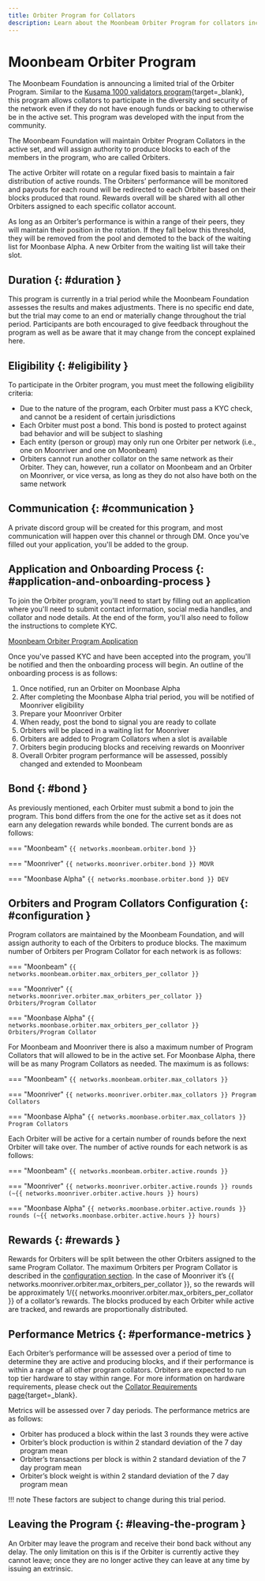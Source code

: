 ```yaml
---
title: Orbiter Program for Collators
description: Learn about the Moonbeam Orbiter Program for collators including the eligibility criteria, bond requirements, rewards, performance metrics, & more.
---
```


# Moonbeam Orbiter Program

The Moonbeam Foundation is announcing a limited trial of the Orbiter Program. Similar to the [Kusama 1000 validators program](https://thousand-validators.kusama.network/){target=_blank}, this program allows collators to participate in the diversity and security of the network even if they do not have enough funds or backing to otherwise be in the active set. This program was developed with the input from the community.

The Moonbeam Foundation will maintain Orbiter Program Collators in the active set, and will assign authority to produce blocks to each of the members in the program, who are called Orbiters. 

The active Orbiter will rotate on a regular fixed basis to maintain a fair distribution of active rounds. The Orbiters’ performance will be monitored and payouts for each round will be redirected to each Orbiter based on their blocks produced that round. Rewards overall will be shared with all other Orbiters assigned to each specific collator account. 

As long as an Orbiter’s performance is within a range of their peers, they will maintain their position in the rotation. If they fall below this threshold, they will be removed from the pool and demoted to the back of the waiting list for Moonbase Alpha. A new Orbiter from the waiting list will take their slot. 

## Duration {: #duration }

This program is currently in a trial period while the Moonbeam Foundation assesses the results and makes adjustments. There is no specific end date, but the trial may come to an end or materially change throughout the trial period. Participants are both encouraged to give feedback throughout the program as well as be aware that it may change from the concept explained here.

## Eligibility {: #eligibility }

To participate in the Orbiter program, you must meet the following eligibility criteria:

- Due to the nature of the program, each Orbiter must pass a KYC check, and cannot be a resident of certain jurisdictions
- Each Orbiter must post a bond.  This bond is posted to protect against bad behavior and will be subject to slashing
- Each entity (person or group) may only run one Orbiter per network (i.e., one on Moonriver and one on Moonbeam)
- Orbiters cannot run another collator on the same network as their Orbiter. They can, however, run a collator on Moonbeam and an Orbiter on Moonriver, or vice versa, as long as they do not also have both on the same network

## Communication {: #communication }

A private discord group will be created for this program, and most communication will happen over this channel or through DM. Once you've filled out your application, you'll be added to the group.

## Application and Onboarding Process {: #application-and-onboarding-process }

To join the Orbiter program, you'll need to start by filling out an application where you'll need to submit contact information, social media handles, and collator and node details. At the end of the form, you'll also need to follow the instructions to complete KYC.

<div class="button-wrapper">
    <a href="https://docs.google.com/forms/d/e/1FAIpQLSewdSAFgs0ZbgvlflmZbHrSpe6uH9HdXdGIL7i07AB2pFgxVQ/viewform" target="_blank" class="md-button">Moonbeam Orbiter Program Application</a>
</div>

Once you've passed KYC and have been accepted into the program, you'll be notified and then the onboarding process will begin. An outline of the onboarding process is as follows:

1. Once notified, run an Orbiter on Moonbase Alpha
2. After completing the Moonbase Alpha trial period, you will be notified of Moonriver eligibility 
3. Prepare your Moonriver Orbiter
4. When ready, post the bond to signal you are ready to collate
5. Orbiters will be placed in a waiting list for Moonriver
6. Orbiters are added to Program Collators when a slot is available
7. Orbiters begin producing blocks and receiving rewards on Moonriver
8. Overall Orbiter program performance will be assessed, possibly changed and extended to Moonbeam

## Bond {: #bond }

As previously mentioned, each Orbiter must submit a bond to join the program. This bond differs from the one for the active set as it does not earn any delegation rewards while bonded. The current bonds are as follows:

=== "Moonbeam"
    ```
    {{ networks.moonbeam.orbiter.bond }}
    ```

=== "Moonriver"
    ```
    {{ networks.moonriver.orbiter.bond }} MOVR
    ```

=== "Moonbase Alpha"
    ```
    {{ networks.moonbase.orbiter.bond }} DEV
    ```


## Orbiters and Program Collators Configuration {: #configuration }

Program collators are maintained by the Moonbeam Foundation, and will assign authority to each of the Orbiters to produce blocks. The maximum number of Orbiters per Program Collator for each network is as follows:

=== "Moonbeam"
    ```
    {{ networks.moonbeam.orbiter.max_orbiters_per_collator }}
    ```

=== "Moonriver"
    ```
    {{ networks.moonriver.orbiter.max_orbiters_per_collator }} Orbiters/Program Collator
    ```

=== "Moonbase Alpha"
    ```
    {{ networks.moonbase.orbiter.max_orbiters_per_collator }} Orbiters/Program Collator
    ```

For Moonbeam and Moonriver there is also a maximum number of Program Collators that will allowed to be in the active set. For Moonbase Alpha, there will be as many Program Collators as needed. The maximum is as follows:

=== "Moonbeam"
    ```
    {{ networks.moonbeam.orbiter.max_collators }}
    ```

=== "Moonriver"
    ```
    {{ networks.moonriver.orbiter.max_collators }} Program Collators
    ```

=== "Moonbase Alpha"
    ```
    {{ networks.moonbase.orbiter.max_collators }} Program Collators
    ```

Each Orbiter will be active for a certain number of rounds before the next Orbiter will take over. The number of active rounds for each network is as follows:

=== "Moonbeam"
    ```
    {{ networks.moonbeam.orbiter.active.rounds }}
    ```

=== "Moonriver"
    ```
    {{ networks.moonriver.orbiter.active.rounds }} rounds (~{{ networks.moonriver.orbiter.active.hours }} hours)
    ```

=== "Moonbase Alpha"
    ```
    {{ networks.moonbase.orbiter.active.rounds }} rounds (~{{ networks.moonbase.orbiter.active.hours }} hours)
    ```


## Rewards {: #rewards }

Rewards for Orbiters will be split between the other Orbiters assigned to the same Program Collator. The maximum Orbiters per Program Collator is described in the [configuration section](#configuration). In the case of Moonriver it’s {{ networks.moonriver.orbiter.max_orbiters_per_collator }}, so the rewards will be approximately 1/{{ networks.moonriver.orbiter.max_orbiters_per_collator }} of a collator’s rewards. The blocks produced by each Orbiter while active are tracked, and rewards are proportionally distributed.

## Performance Metrics {: #performance-metrics }

Each Orbiter’s performance will be assessed over a period of time to determine they are active and producing blocks, and if their performance is within a range of all other program collators. Orbiters are expected to run top tier hardware to stay within range. For more information on hardware requirements, please check out the [Collator Requirements page](https://docs.moonbeam.network/node-operators/networks/collators/requirements/){target=_blank}. 

Metrics will be assessed over 7 day periods. The performance metrics are as follows:

- Orbiter has produced a block within the last 3 rounds they were active 
- Orbiter’s block production is within 2 standard deviation of the 7 day program mean
- Orbiter’s transactions per block is within 2 standard deviation of the 7 day program mean 
- Orbiter’s block weight is within 2 standard deviation of the 7 day program mean

!!! note
    These factors are subject to change during this trial period.

## Leaving the Program {: #leaving-the-program }

An Orbiter may leave the program and receive their bond back without any delay. The only limitation on this is if the Orbiter is currently active they cannot leave; once they are no longer active they can leave at any time by issuing an extrinsic.
